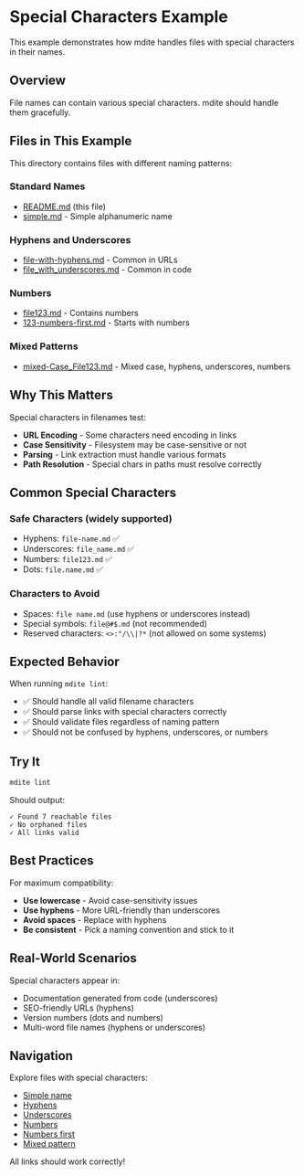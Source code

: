 # Special Characters Example

This example demonstrates how mdite handles files with special characters in their names.

## Overview

File names can contain various special characters. mdite should handle them gracefully.

## Files in This Example

This directory contains files with different naming patterns:

### Standard Names
- [README.md](./README.md) (this file)
- [simple.md](./simple.md) - Simple alphanumeric name

### Hyphens and Underscores
- [file-with-hyphens.md](./file-with-hyphens.md) - Common in URLs
- [file_with_underscores.md](./file_with_underscores.md) - Common in code

### Numbers
- [file123.md](./file123.md) - Contains numbers
- [123-numbers-first.md](./123-numbers-first.md) - Starts with numbers

### Mixed Patterns
- [mixed-Case_File123.md](./mixed-Case_File123.md) - Mixed case, hyphens, underscores, numbers

## Why This Matters

Special characters in filenames test:
- **URL Encoding** - Some characters need encoding in links
- **Case Sensitivity** - Filesystem may be case-sensitive or not
- **Parsing** - Link extraction must handle various formats
- **Path Resolution** - Special chars in paths must resolve correctly

## Common Special Characters

### Safe Characters (widely supported)
- Hyphens: `file-name.md` ✅
- Underscores: `file_name.md` ✅
- Numbers: `file123.md` ✅
- Dots: `file.name.md` ✅

### Characters to Avoid
- Spaces: `file name.md` (use hyphens or underscores instead)
- Special symbols: `file@#$.md` (not recommended)
- Reserved characters: `<>:"/\\|?*` (not allowed on some systems)

## Expected Behavior

When running `mdite lint`:
- ✅ Should handle all valid filename characters
- ✅ Should parse links with special characters correctly
- ✅ Should validate files regardless of naming pattern
- ✅ Should not be confused by hyphens, underscores, or numbers

## Try It

```bash
mdite lint
```

Should output:
```
✓ Found 7 reachable files
✓ No orphaned files
✓ All links valid
```

## Best Practices

For maximum compatibility:
- **Use lowercase** - Avoid case-sensitivity issues
- **Use hyphens** - More URL-friendly than underscores
- **Avoid spaces** - Replace with hyphens
- **Be consistent** - Pick a naming convention and stick to it

## Real-World Scenarios

Special characters appear in:
- Documentation generated from code (underscores)
- SEO-friendly URLs (hyphens)
- Version numbers (dots and numbers)
- Multi-word file names (hyphens or underscores)

## Navigation

Explore files with special characters:
- [Simple name](./simple.md)
- [Hyphens](./file-with-hyphens.md)
- [Underscores](./file_with_underscores.md)
- [Numbers](./file123.md)
- [Numbers first](./123-numbers-first.md)
- [Mixed pattern](./mixed-Case_File123.md)

All links should work correctly!
